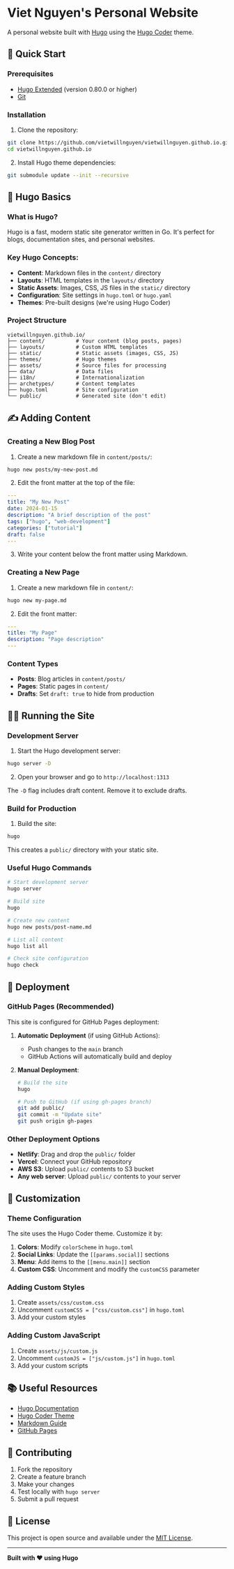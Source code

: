 # Viet Nguyen's Personal Website

A personal website built with [Hugo](https://gohugo.io/) using the [Hugo Coder](https://github.com/luizdepra/hugo-coder) theme.

## 🚀 Quick Start

### Prerequisites

- [Hugo Extended](https://gohugo.io/installation/) (version 0.80.0 or higher)
- [Git](https://git-scm.com/)

### Installation

1. Clone the repository:
```bash
git clone https://github.com/vietwillnguyen/vietwillnguyen.github.io.git
cd vietwillnguyen.github.io
```

2. Install Hugo theme dependencies:
```bash
git submodule update --init --recursive
```

## 📝 Hugo Basics

### What is Hugo?
Hugo is a fast, modern static site generator written in Go. It's perfect for blogs, documentation sites, and personal websites.

### Key Hugo Concepts:
- **Content**: Markdown files in the `content/` directory
- **Layouts**: HTML templates in the `layouts/` directory
- **Static Assets**: Images, CSS, JS files in the `static/` directory
- **Configuration**: Site settings in `hugo.toml` or `hugo.yaml`
- **Themes**: Pre-built designs (we're using Hugo Coder)

### Project Structure
```
vietwillnguyen.github.io/
├── content/          # Your content (blog posts, pages)
├── layouts/          # Custom HTML templates
├── static/           # Static assets (images, CSS, JS)
├── themes/           # Hugo themes
├── assets/           # Source files for processing
├── data/             # Data files
├── i18n/             # Internationalization
├── archetypes/       # Content templates
├── hugo.toml         # Site configuration
└── public/           # Generated site (don't edit)
```

## ✍️ Adding Content

### Creating a New Blog Post

1. Create a new markdown file in `content/posts/`:
```bash
hugo new posts/my-new-post.md
```

2. Edit the front matter at the top of the file:
```yaml
---
title: "My New Post"
date: 2024-01-15
description: "A brief description of the post"
tags: ["hugo", "web-development"]
categories: ["tutorial"]
draft: false
---
```

3. Write your content below the front matter using Markdown.

### Creating a New Page

1. Create a new markdown file in `content/`:
```bash
hugo new my-page.md
```

2. Edit the front matter:
```yaml
---
title: "My Page"
description: "Page description"
---
```

### Content Types
- **Posts**: Blog articles in `content/posts/`
- **Pages**: Static pages in `content/`
- **Drafts**: Set `draft: true` to hide from production

## 🏃‍♂️ Running the Site

### Development Server

1. Start the Hugo development server:
```bash
hugo server -D
```

2. Open your browser and go to `http://localhost:1313`

The `-D` flag includes draft content. Remove it to exclude drafts.

### Build for Production

1. Build the site:
```bash
hugo
```

This creates a `public/` directory with your static site.

### Useful Hugo Commands

```bash
# Start development server
hugo server

# Build site
hugo

# Create new content
hugo new posts/post-name.md

# List all content
hugo list all

# Check site configuration
hugo check
```

## 🚀 Deployment

### GitHub Pages (Recommended)

This site is configured for GitHub Pages deployment:

1. **Automatic Deployment** (if using GitHub Actions):
   - Push changes to the `main` branch
   - GitHub Actions will automatically build and deploy

2. **Manual Deployment**:
   ```bash
   # Build the site
   hugo
   
   # Push to GitHub (if using gh-pages branch)
   git add public/
   git commit -m "Update site"
   git push origin gh-pages
   ```

### Other Deployment Options

- **Netlify**: Drag and drop the `public/` folder
- **Vercel**: Connect your GitHub repository
- **AWS S3**: Upload `public/` contents to S3 bucket
- **Any web server**: Upload `public/` contents to your server

## 🎨 Customization

### Theme Configuration

The site uses the Hugo Coder theme. Customize it by:

1. **Colors**: Modify `colorScheme` in `hugo.toml`
2. **Social Links**: Update the `[[params.social]]` sections
3. **Menu**: Add items to the `[[menu.main]]` section
4. **Custom CSS**: Uncomment and modify the `customCSS` parameter

### Adding Custom Styles

1. Create `assets/css/custom.css`
2. Uncomment `customCSS = ["css/custom.css"]` in `hugo.toml`
3. Add your custom styles

### Adding Custom JavaScript

1. Create `assets/js/custom.js`
2. Uncomment `customJS = ["js/custom.js"]` in `hugo.toml`
3. Add your custom scripts

## 📚 Useful Resources

- [Hugo Documentation](https://gohugo.io/documentation/)
- [Hugo Coder Theme](https://github.com/luizdepra/hugo-coder)
- [Markdown Guide](https://www.markdownguide.org/)
- [GitHub Pages](https://pages.github.com/)

## 🤝 Contributing

1. Fork the repository
2. Create a feature branch
3. Make your changes
4. Test locally with `hugo server`
5. Submit a pull request

## 📄 License

This project is open source and available under the [MIT License](LICENSE).

---

**Built with ❤️ using Hugo** 